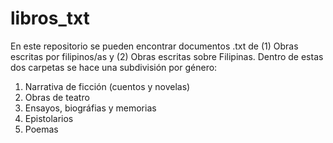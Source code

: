 # libros_txt
En este repositorio se pueden encontrar documentos .txt de (1) Obras escritas por filipinos/as y (2) Obras escritas sobre Filipinas.
Dentro de estas dos carpetas se hace una subdivisión por género: 
   1. Narrativa de ficción (cuentos y novelas)
   2. Obras de teatro
   3. Ensayos, biográfias y memorias
   4. Epistolarios
   5. Poemas
